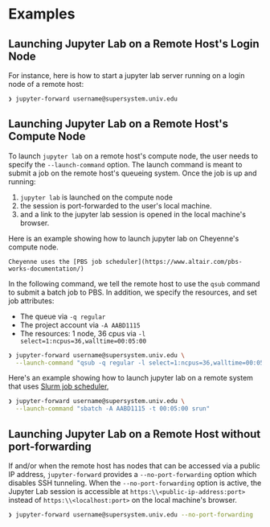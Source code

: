 # Examples

## Launching Jupyter Lab on a Remote Host's Login Node

For instance, here is how to start a jupyter lab server running on a login node of a remote host:

```bash
❯ jupyter-forward username@supersystem.univ.edu
```

<script id="asciicast-368112" src="https://asciinema.org/a/368112.js" async data-speed="2"></script>

## Launching Jupyter Lab on a Remote Host's Compute Node

To launch `jupyter lab` on a remote host's compute node, the user needs to specify the `--launch-command` option. The launch command is meant to submit a job on the remote host's queueing system. Once the job is up and running:

1. `jupyter lab` is launched on the compute node
2. the session is port-forwarded to the user's local machine.
3. and a link to the jupyter lab session is opened in the local machine's browser.

Here is an example showing how to launch jupyter lab on Cheyenne's compute node.

```{admonition} Note
Cheyenne uses the [PBS job scheduler](https://www.altair.com/pbs-works-documentation/)
```

In the following command, we tell the remote host to use the `qsub` command to submit a batch job to PBS. In addition, we specify the resources, and set job attributes:

- The queue via `-q regular`
- The project account via `-A AABD1115`
- The resources: 1 node, 36 cpus via `-l select=1:ncpus=36,walltime=00:05:00`

```bash
❯ jupyter-forward username@supersystem.univ.edu \
  --launch-command "qsub -q regular -l select=1:ncpus=36,walltime=00:05:00 -A AABD1115"
```

<script id="asciicast-368128" src="https://asciinema.org/a/368128.js" async data-speed="2"></script>

Here's an example showing how to launch jupyter lab on a remote system that uses [Slurm job scheduler](https://slurm.schedmd.com/documentation.html),

```bash
❯ jupyter-forward username@supersystem.univ.edu \
  --launch-command "sbatch -A AABD1115 -t 00:05:00 srun"
```

## Launching Jupyter Lab on a Remote Host without port-forwarding

If and/or when the remote host has nodes that can be accessed via a public IP address, `jupyter-forward` provides a `--no-port-forwarding` option which disables SSH tunneling. When the `--no-port-forwarding` option is active, the Jupyter Lab session is accessible at `https:\\<public-ip-address:port>` instead of `https:\\<localhost:port>` on the local machine's browser.

```bash
❯ jupyter-forward username@supersystem.univ.edu --no-port-forwarding
```

<script id="asciicast-368157" src="https://asciinema.org/a/368157.js" async data-speed="2"></script>
